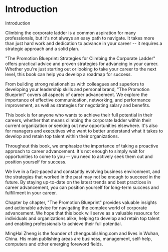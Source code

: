 # Introduction

Introduction

Climbing the corporate ladder is a common aspiration for many professionals, but it's not always an easy path to navigate. It takes more than just hard work and dedication to advance in your career -- it requires a strategic approach and a solid plan.

"The Promotion Blueprint: Strategies for Climbing the Corporate Ladder" offers practical advice and proven strategies for advancing in your career. Whether you're just starting out or looking to take your career to the next level, this book can help you develop a roadmap for success.

From building strong relationships with colleagues and superiors to developing your leadership skills and personal brand, "The Promotion Blueprint" covers all aspects of career advancement. We explore the importance of effective communication, networking, and performance improvement, as well as strategies for negotiating salary and benefits.

This book is for anyone who wants to achieve their full potential in their careers, whether that means climbing the corporate ladder within their current organization or seeking out new opportunities elsewhere. It's also for managers and executives who want to better understand what it takes to develop and retain top talent within their organizations.

Throughout this book, we emphasize the importance of taking a proactive approach to career advancement. It's not enough to simply wait for opportunities to come to you -- you need to actively seek them out and position yourself for success.

We live in a fast-paced and constantly evolving business environment, and the strategies that worked in the past may not be enough to succeed in the future. By staying up-to-date on the latest trends and best practices in career advancement, you can position yourself for long-term success and fulfillment in your career.

Chapter by chapter, "The Promotion Blueprint" provides valuable insights and actionable advice for navigating the complex world of corporate advancement. We hope that this book will serve as a valuable resource for individuals and organizations alike, helping to develop and retain top talent and enabling professionals to achieve their full potential.


MingHai Zheng is the founder of zhengpublishing.com and lives in Wuhan, China. His main publishing areas are business, management, self-help, computers and other emerging foreword fields.
